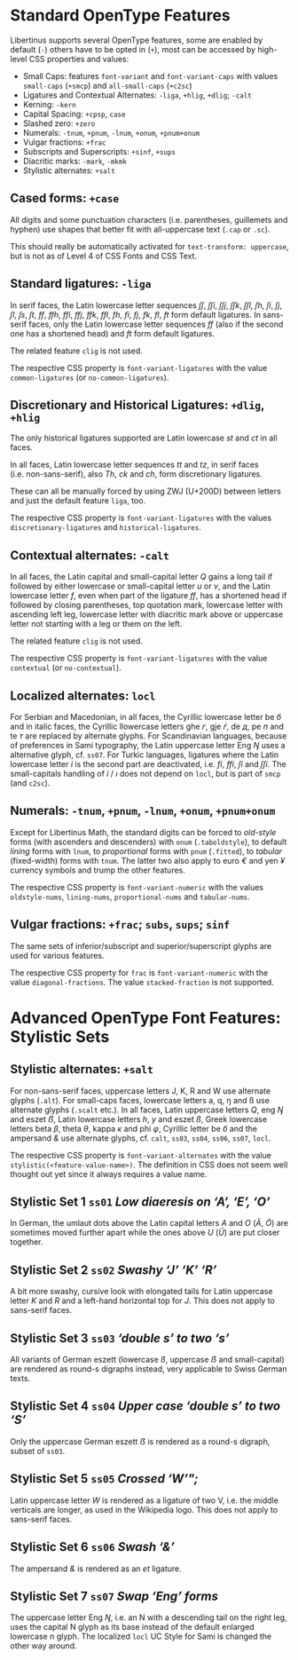 # Standard OpenType Features

Libertinus supports several OpenType features, some are enabled by default (`-`) others have to be opted in (`+`), most can be accessed by high-level CSS properties and values:

-   Small Caps: features `font-variant` and `font-variant-caps` with values `small-caps` (`+smcp`) and `all-small-caps` (`+c2sc`)
-   Ligatures and Contextual Alternates: `-liga`, `+hlig`, `+dlig`; `-calt`
-   Kerning: `-kern`
-   Capital Spacing: `+cpsp`, `case`
-   Slashed zero: `+zero`
-   Numerals: `-tnum`, `+pnum`, `-lnum`, `+onum`, `+pnum+onum`
-   Vulgar fractions: `+frac`
-   Subscripts and Superscripts: `+sinf`, `+sups`
-   Diacritic marks: `-mark`, `-mkmk`
-   Stylistic alternates: `+salt`

## Cased forms: `+case`

All digits and some punctuation characters (i.e. parentheses, guillemets and hyphen) use shapes that better fit with all-uppercase text (`.cap` or `.sc`).

This should really be automatically activated for `text-transform: uppercase`, but is not as of Level 4 of CSS Fonts and CSS Text.

## Standard ligatures: `-liga`

In serif faces, the Latin lowercase letter sequences *ſſ*, *ſſi*, *ſſj*, *ſſk*, *ſſl*, *ſh*, *ſi*, *ſj*, *ſl*, *ſs*, *ſt*, *ff*, *ffh*, *ffi*, *ffj*, *ffk*, *ffl*, *fh*, *fi*, *fj*, *fk*, *fl*, *ft* form default ligatures.
In sans-serif faces, only the Latin lowercase letter sequences *ff* (also if the second one has a shortened head) and *ft* form default ligatures.

The related feature `clig` is not used.

The respective CSS property is `font-variant-ligatures` with the value `common-ligatures` (or `no-common-ligatures`).

## Discretionary and Historical Ligatures: `+dlig`, `+hlig`

The only historical ligatures supported are Latin lowercase *st* and *ct* in all faces.

In all faces, Latin lowercase letter sequences *tt* and *tz*, in serif faces (i.e. non-sans-serif), also *Th*, *ck* and *ch*, form discretionary ligatures.

These can all be manually forced by using ZWJ (U+200D) between letters and just the default feature `liga`, too.

The respective CSS property is `font-variant-ligatures` with the values `discretionary-ligatures` and `historical-ligatures`.

## Contextual alternates: `-calt`

In all faces, the Latin capital and small-capital letter *Q* gains a long tail if followed by either lowercase or small-capital letter *u* or *v*, and the Latin lowercase letter *f*, even when part of the ligature *ff*, has a shortened head if followed by closing parentheses, top quotation mark, lowercase letter with ascending left leg, lowercase letter with diacritic mark above or uppercase letter not starting with a leg or them on the left.

The related feature `clig` is not used.

The respective CSS property is `font-variant-ligatures` with the value `contextual` (or `no-contextual`).

## Localized alternates: `locl`

For Serbian and Macedonian, in all faces, the Cyrillic lowercase letter be *б* and in italic faces, the Cyrillic llowercase letters ghe *г*, gje *ѓ*, de *д*, pe *п* and te *т* are replaced by alternate glyphs.
For Scandinavian languages, because of preferences in Sami typography, the Latin uppercase letter Eng *Ŋ* uses a alternative glyph, cf. `ss07`.
For Turkic languages, ligatures where the Latin lowercase letter *i* is the second part are deactivated, i.e. *fi*, *ffi*, *ſi* and *ſſi*.
The small-capitals handling of *i* / *ı* does not depend on `locl`, but is part of `smcp` (and `c2sc`).

## Numerals: `-tnum`, `+pnum`, `-lnum`, `+onum`, `+pnum+onum`

Except for Libertinus Math, the standard digits can be forced to *old-style* forms (with ascenders and descenders) with `onum` (`.taboldstyle`), to default *lining* forms with `lnum`, to *proportional* forms with `pnum` (`.fitted`), to *tabular* (fixed-width) forms with `tnum`.
The latter two also apply to euro *€* and yen *¥* currency symbols and trump the other features.

The respective CSS property is `font-variant-numeric` with the values `oldstyle-nums`, `lining-nums`, `proportional-nums` and `tabular-nums`.

## Vulgar fractions: `+frac`; `subs`, `sups`; `sinf`

The same sets of inferior/subscript and superior/superscript glyphs are used for various features.

The respective CSS property for `frac` is `font-variant-numeric` with the value `diagonal-fractions`. The value `stacked-fraction` is not supported.

# Advanced OpenType Font Features: Stylistic Sets

## Stylistic alternates: `+salt`

For non-sans-serif faces, uppercase letters J, K, R and W use alternate glyphs (`.alt`).
For small-caps faces, lowercase letters a, q, ŋ and ß use alternate glyphs (`.scalt` etc.).
In all faces, Latin uppercase letters *Q*, eng *Ŋ* and eszet *ẞ*, Latin lowercase letters *h*, *y* and eszet *ß*, Greek lowercase letters beta *β*, theta *θ*, kappa *κ* and phi *φ*, Cyrillic letter be *б* and the ampersand *&* use alternate glyphs, cf. `calt`, `ss03`, `ss04`, `ss06`, `ss07`, `locl`.

The respective CSS property is `font-variant-alternates` with the value `stylistic(<feature-value-name>)`.
The definition in CSS does not seem well thought out yet since it always requires a value name.

## Stylistic Set 1 `ss01` *Low diaeresis on ‘A’, ‘E’, ‘O’*

In German, the umlaut dots above the Latin capital letters *A* and *O* (*Ä*, *Ö*) are sometimes moved further apart while the ones above *U* (*Ü*) are put closer together.

## Stylistic Set 2 `ss02` *Swashy ‘J’ ‘K’ ‘R’*

A bit more swashy, cursive look with elongated tails for Latin uppercase letter *K* and *R* and a left-hand horizontal top for *J*.
This does not apply to sans-serif faces.

## Stylistic Set 3 `ss03` *‘double s’ to two ‘s’*

All variants of German eszett (lowercase *ß*, uppercase *ẞ* and small-capital) are rendered as round-s digraphs instead, very applicable to Swiss German texts.

## Stylistic Set 4 `ss04` *Upper case ‘double s’ to two ‘S’*

Only the uppercase German eszett *ẞ* is rendered as a round-s digraph, subset of `ss03`.

## Stylistic Set 5 `ss05` *Crossed ‘W’";*

Latin uppercase letter *W* is rendered as a ligature of two V, i.e. the middle verticals are longer, as used in the Wikipedia logo.
This does not apply to sans-serif faces.

## Stylistic Set 6 `ss06` *Swash ‘&’*

The ampersand *&* is rendered as an *et* ligature.

## Stylistic Set 7 `ss07` *Swap ‘Eng’ forms*

The uppercase letter Eng *Ŋ*, i.e. an N with a descending tail on the right leg, uses the capital N glyph as its base instead of the default enlarged lowercase n glyph.
The localized `locl` UC Style for Sami is changed the other way around.
